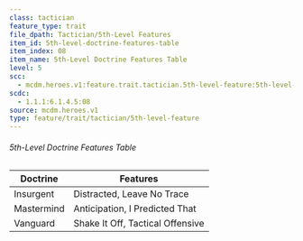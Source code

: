 ```yaml
---
class: tactician
feature_type: trait
file_dpath: Tactician/5th-Level Features
item_id: 5th-level-doctrine-features-table
item_index: 08
item_name: 5th-Level Doctrine Features Table
level: 5
scc:
  - mcdm.heroes.v1:feature.trait.tactician.5th-level-feature:5th-level-doctrine-features-table
scdc:
  - 1.1.1:6.1.4.5:08
source: mcdm.heroes.v1
type: feature/trait/tactician/5th-level-feature
---
```


###### 5th-Level Doctrine Features Table

| Doctrine   | Features                         |
| ---------- | -------------------------------- |
| Insurgent  | Distracted, Leave No Trace       |
| Mastermind | Anticipation, I Predicted That   |
| Vanguard   | Shake It Off, Tactical Offensive |
